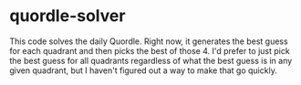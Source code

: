 # quordle-solver

This code solves the daily Quordle. Right now, it generates the best guess for each quadrant and then picks the best of those 4. I'd prefer to just pick the best guess for all quadrants regardless of what the best guess is in any given quadrant, but I haven't figured out a way to make that go quickly.
